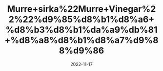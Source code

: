 ---
title: 'Murre+sirka%22Murre+Vinegar%22%22%d9%85%d8%b1%d8%a6+%d8%b3%d8%b1%da%a9%db%81+%d8%a8%d8%b1%d8%a7%d9%88%d9%86'
date: '2022-11-17' 
metatag: '' 
inventory: '0' 
draft: false 
# meta description 
shortDescripton: ''
description: 'Sirka%22vinegar'
longdescription: ''
tags: ''
brand: ''
subCategory: ''
unit: '800 ml-Pk'
sellCount: '0'
featured: True
# product Price
price: '120.0'
# Product Short Description
shortDescription: ''
productID: 'A4B6BADA-184E-ED11-996A-005056B3A416'
type: 'products'
category: 'Sirka%22vinegar' 
thumnailproduct: 'https://eraconnect.blob.core.windows.net/product-images/aminsaddiquidawakhana/2de90a6c-a8de-471c-bb0d-b086ba4e942f.webp' 
images:
  - image: 'https://eraconnect.blob.core.windows.net/product-images/aminsaddiquidawakhana/2de90a6c-a8de-471c-bb0d-b086ba4e942f.webp'  
Variants:
---